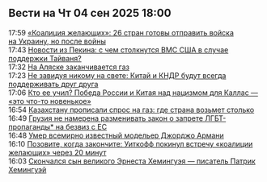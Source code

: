 <h2>Вести на Чт 04 сен 2025 18:00</h2><!--2025-09-04 17:59:00-->
<div class="rssn">
  <div><span class="smaller gray hspace">17:59</span> <a class="nodecor" href="https://eadaily.com/ru/news/2025/09/04/koaliciya-zhelayushchih-26-stran-gotovy-otpravit-voyska-na-ukrainu-no-posle-voyny">«Коалиция желающих»: 26 стран готовы отправить войска на Украину, но после войны</a></div>
</div>
<div class="rssn">
  <div><span class="smaller gray hspace">17:43</span> <a class="nodecor" href="https://eadaily.com/ru/news/2025/09/04/novosti-iz-pekina-s-chem-stolknutsya-vms-ssha-v-sluchae-podderzhki-tayvanya">Новости из Пекина: с чем столкнутся ВМС США в случае поддержки Тайваня?</a></div>
</div>
<div class="rssn">
  <div><span class="smaller gray hspace">17:32</span> <a class="nodecor" href="https://eadaily.com/ru/news/2025/09/04/na-alyaske-zakanchivaetsya-gaz">На Аляске заканчивается газ</a></div>
</div>
<div class="rssn">
  <div><span class="smaller gray hspace">17:23</span> <a class="nodecor" href="https://eadaily.com/ru/news/2025/09/04/ne-zaviduya-nikomu-na-svete-kitay-i-kndr-budut-vsegda-podderzhivat-drug-druga">Не завидуя никому на свете: Китай и КНДР будут всегда поддерживать друг друга</a></div>
</div>
<div class="rssn">
  <div><span class="smaller gray hspace">17:06</span> <a class="nodecor" href="https://eadaily.com/ru/news/2025/09/04/kto-ee-uchil-pobeda-rossii-i-kitaya-nad-nacizmom-dlya-kallas-eto-chto-to-novenkoe">Кто ее учил? Победа России и Китая над нацизмом для Каллас — «это что-то новенькое»</a></div>
</div>
<div class="rssn">
  <div><span class="smaller gray hspace">16:54</span> <a class="nodecor" href="https://eadaily.com/ru/news/2025/09/04/kazahstanu-propisali-spros-na-gaz-gde-strana-vozmet-stolko">Казахстану прописали спрос на газ: где страна возьмет столько</a></div>
</div>
<div class="rssn">
  <div><span class="smaller gray hspace">16:49</span> <a class="nodecor" href="https://eadaily.com/ru/news/2025/09/04/gruziya-ne-namerena-razmenivat-zakon-o-zaprete-lgbt-propagandy-na-bezviz-s-es">Грузия не намерена разменивать закон о запрете ЛГБТ-пропаганды* на безвиз с ЕС</a></div>
</div>
<div class="rssn">
  <div><span class="smaller gray hspace">16:48</span> <a class="nodecor" href="https://eadaily.com/ru/news/2025/09/04/umer-vsemirno-izvestnyy-modeler-dzhordzho-armani">Умер всемирно известный модельер Джорджо Армани</a></div>
</div>
<div class="rssn">
  <div><span class="smaller gray hspace">16:10</span> <a class="nodecor" href="https://eadaily.com/ru/news/2025/09/04/pozovite-kogda-zakonchite-uitkoff-pokinul-vstrechu-koalicii-zhelayushchih-cherez-20-minut">Позовите, когда закончите: Уиткофф покинул встречу «коалиции желающих» через 20 минут</a></div>
</div>
<div class="rssn">
  <div><span class="smaller gray hspace">16:03</span> <a class="nodecor" href="https://eadaily.com/ru/news/2025/09/04/skonchalsya-syn-velikogo-ernesta-hemingueya-pisatel-patrik-heminguey">Скончался сын великого Эрнеста Хемингуэя — писатель Патрик Хемингуэй</a></div>
</div>